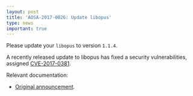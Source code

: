```yaml
---
layout: post
title: 'AOSA-2017-0026: Update libopus'
type: news
important: true
---
```


Please update your `libopus` to version `1.1.4`.

A recently released update to libopus has fixed a security vulnerabilities, assigned [CVE-2017-0381](https://cve.mitre.org/cgi-bin/cvename.cgi?name=CVE-2017-0381).

Relevant documentation:

- [Original announcement](http://opus-codec.org/release/stable/2017/01/20/libopus-1_1_4.html).
